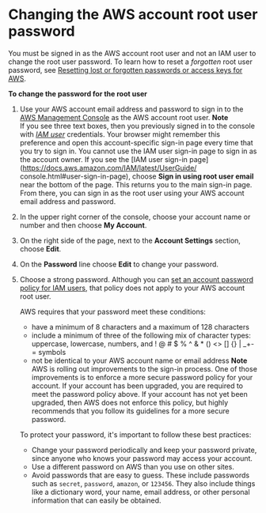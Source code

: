 # Changing the AWS account root user password<a name="id_credentials_passwords_change-root"></a>

You must be signed in as the AWS account root user and not an IAM user to change the root user password\. To learn how to reset a *forgotten* root user password, see [Resetting lost or forgotten passwords or access keys for AWS](id_credentials_access-keys_retrieve.md)\.

**To change the password for the root user**

1. Use your AWS account email address and password to sign in to the [AWS Management Console](https://console.aws.amazon.com/) as the AWS account root user\.
**Note**  
If you see three text boxes, then you previously signed in to the console with *[IAM user](https://docs.aws.amazon.com/IAM/latest/UserGuide/id_users.html)* credentials\. Your browser might remember this preference and open this account\-specific sign\-in page every time that you try to sign in\. You cannot use the IAM user sign\-in page to sign in as the account owner\. If you see the [IAM user sign\-in page](https://docs.aws.amazon.com/IAM/latest/UserGuide/ console.html#user-sign-in-page), choose **Sign in using root user email** near the bottom of the page\. This returns you to the main sign\-in page\. From there, you can sign in as the root user using your AWS account email address and password\.

1. In the upper right corner of the console, choose your account name or number and then choose **My Account**\.

1. On the right side of the page, next to the **Account Settings** section, choose **Edit**\.

1. On the **Password** line choose **Edit** to change your password\.

1. Choose a strong password\. Although you can [set an account password policy for IAM users](id_credentials_passwords_account-policy.md), that policy does not apply to your AWS account root user\.

   AWS requires that your password meet these conditions:
   + have a minimum of 8 characters and a maximum of 128 characters
   + include a minimum of three of the following mix of character types: uppercase, lowercase, numbers, and \! @ \# $ % ^ & \* \(\) <> \[\] \{\} \| \_\+\-= symbols
   + not be identical to your AWS account name or email address
**Note**  
AWS is rolling out improvements to the sign\-in process\. One of those improvements is to enforce a more secure password policy for your account\. If your account has been upgraded, you are required to meet the password policy above\. If your account has not yet been upgraded, then AWS does not enforce this policy, but highly recommends that you follow its guidelines for a more secure password\.

   To protect your password, it's important to follow these best practices:
   + Change your password periodically and keep your password private, since anyone who knows your password may access your account\. 
   + Use a different password on AWS than you use on other sites\. 
   + Avoid passwords that are easy to guess\. These include passwords such as `secret`, `password`, `amazon`, or `123456`\. They also include things like a dictionary word, your name, email address, or other personal information that can easily be obtained\.